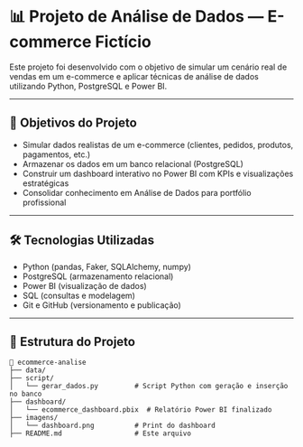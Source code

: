 # 📊 Projeto de Análise de Dados — E-commerce Fictício

Este projeto foi desenvolvido com o objetivo de simular um cenário real de vendas em um e-commerce e aplicar técnicas de análise de dados utilizando Python, PostgreSQL e Power BI.

---

## 🧠 Objetivos do Projeto

- Simular dados realistas de um e-commerce (clientes, pedidos, produtos, pagamentos, etc.)
- Armazenar os dados em um banco relacional (PostgreSQL)
- Construir um dashboard interativo no Power BI com KPIs e visualizações estratégicas
- Consolidar conhecimento em Análise de Dados para portfólio profissional

---

## 🛠️ Tecnologias Utilizadas

- Python (pandas, Faker, SQLAlchemy, numpy)
- PostgreSQL (armazenamento relacional)
- Power BI (visualização de dados)
- SQL (consultas e modelagem)
- Git e GitHub (versionamento e publicação)

---

## 🧱 Estrutura do Projeto

```text
📁 ecommerce-analise
├── data/                      
├── script/
│   └── gerar_dados.py         # Script Python com geração e inserção no banco
├── dashboard/
│   └── ecommerce_dashboard.pbix  # Relatório Power BI finalizado
├── imagens/
│   └── dashboard.png          # Print do dashboard
├── README.md                  # Este arquivo
